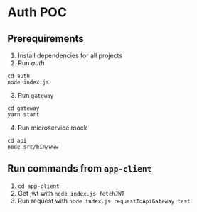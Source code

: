 # Auth POC

## Prerequirements

1. Install dependencies for all projects
1. Run _auth_

```
cd auth
node index.js
```

3. Run `gateway`

```
cd gateway
yarn start
```

4. Run microservice mock

```
cd api
node src/bin/www
```

## Run commands from `app-client`

1. `cd app-client`
1. Get jwt with `node index.js fetchJWT`
1. Run request with `node index.js requestToApiGateway test`
